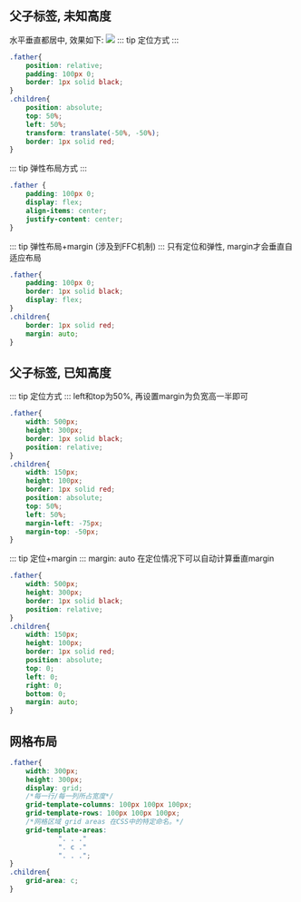 ## 父子标签, 未知高度
水平垂直都居中, 效果如下:
![](/webFront/居中.png)
::: tip 定位方式
:::
``` css
.father{
    position: relative;
    padding: 100px 0;
    border: 1px solid black;
}
.children{
    position: absolute;
    top: 50%;
    left: 50%;
    transform: translate(-50%, -50%);
    border: 1px solid red;
}
```
::: tip 弹性布局方式
:::
``` css
.father {
    padding: 100px 0;
    display: flex;
    align-items: center;
    justify-content: center;
}
```
::: tip 弹性布局+margin (涉及到FFC机制)
:::
只有定位和弹性, margin才会垂直自适应布局
``` css
.father{
    padding: 100px 0;
    border: 1px solid black;
    display: flex;
}
.children{
    border: 1px solid red;
    margin: auto;
}
```

## 父子标签, 已知高度
::: tip 定位方式
:::
left和top为50%, 再设置margin为负宽高一半即可
``` css
.father{
    width: 500px;
    height: 300px;
    border: 1px solid black;
    position: relative;
}
.children{
    width: 150px;
    height: 100px;
    border: 1px solid red;
    position: absolute;
    top: 50%;
    left: 50%;
    margin-left: -75px;
    margin-top: -50px;
}
```
::: tip 定位+margin
:::
margin: auto 在定位情况下可以自动计算垂直margin
``` css
.father{
    width: 500px;
    height: 300px;
    border: 1px solid black;
    position: relative;
}
.children{
    width: 150px;
    height: 100px;
    border: 1px solid red;
    position: absolute;
    top: 0;
    left: 0;
    right: 0;
    bottom: 0;
    margin: auto;
}
```
## 网格布局
``` css
.father{
    width: 300px;
    height: 300px;
    display: grid;
    /*每一行/每一列所占宽度*/
    grid-template-columns: 100px 100px 100px;
    grid-template-rows: 100px 100px 100px;
    /*网格区域 grid areas 在CSS中的特定命名。*/
    grid-template-areas:
            ". . ."
            ". c ."
            ". . .";
}
.children{
    grid-area: c;
}
```